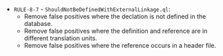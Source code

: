  - `RULE-8-7` - `ShouldNotBeDefinedWithExternalLinkage.ql`:
   - Remove false positives where the declation is not defined in the database.
   - Remove false positives where the definition and reference are in different translation units.
   - Remove false positives where the reference occurs in a header file.